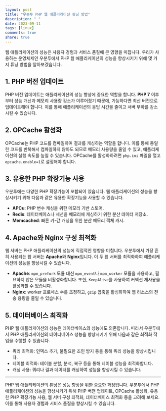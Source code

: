 ```yaml
---
layout: post
title: "우분투 PHP 웹 애플리케이션 튜닝 방법"
description: " "
date: 2023-09-11
tags: [linux]
comments: true
share: true
---
```


웹 애플리케이션의 성능은 사용자 경험과 서비스 품질에 큰 영향을 미칩니다. 우리가 사용하는 운영체제인 우분투에서 PHP 웹 애플리케이션의 성능을 향상시키기 위해 몇 가지 튜닝 방법을 알아보겠습니다.

## 1. PHP 버전 업데이트

PHP 버전 업데이트는 애플리케이션의 성능 향상에 중요한 역할을 합니다. **PHP 7** 이후부터 성능 개선과 메모리 사용량 감소가 이루어졌기 때문에, 가능하다면 최신 버전으로 업데이트해야 합니다. 이를 통해 애플리케이션의 응답 시간을 줄이고 서버 부하를 감소시킬 수 있습니다.

## 2. OPCache 활성화

OPCache는 PHP 코드를 컴파일하여 결과를 캐싱하는 역할을 합니다. 이를 통해 동일한 코드를 반복해서 컴파일하지 않아도 되므로 메모리 사용량을 줄일 수 있고, 애플리케이션의 실행 속도를 높일 수 있습니다. OPCache를 활성화하려면 `php.ini` 파일을 열고 `opcache.enable=1`로 설정해야 합니다.

## 3. 유용한 PHP 확장기능 사용

우분투에는 다양한 PHP 확장기능이 포함되어 있습니다. 웹 애플리케이션의 성능을 향상시키기 위해 다음과 같은 유용한 확장기능을 사용할 수 있습니다.

- **APCu**: PHP 변수 캐싱을 위한 메모리 기반 스토어.
- **Redis**: 데이터베이스나 세션을 메모리에 캐싱하기 위한 분산 데이터 저장소.
- **Memcached**: 빠른 키-값 캐싱을 위한 분산 메모리 객체 캐시.

## 4. Apache와 Nginx 구성 최적화

웹 서버는 PHP 애플리케이션의 성능에 직접적인 영향을 미칩니다. 우분투에서 가장 흔히 사용되는 웹 서버는 **Apache**와 **Nginx**입니다. 이 두 웹 서버를 최적화하여 애플리케이션의 성능을 향상시킬 수 있습니다.

- **Apache**: `mpm_prefork` 모듈 대신 `mpm_event`나 `mpm_worker` 모듈을 사용하고, 필요하지 않은 모듈을 비활성화합니다. 또한, `KeepAlive`를 사용하여 커넥션 재사용을 활성화할 수 있습니다.
- **Nginx**: worker 프로세스 수를 조정하고, `gzip` 압축을 활성화하여 웹 리소스의 전송 용량을 줄일 수 있습니다.

## 5. 데이터베이스 최적화

PHP 웹 애플리케이션의 성능은 데이터베이스의 성능에도 의존합니다. 따라서 우분투에서 PHP 애플리케이션의 데이터베이스 성능을 향상시키기 위해 다음과 같은 최적화 작업을 수행할 수 있습니다.

- 쿼리 최적화: 인덱스 추가, 불필요한 조인 방지 등을 통해 쿼리 성능을 향상시킵니다.
- 테이블 최적화: 테이블 분할, 분석, 복구 등을 통해 테이블 성능을 최적화합니다.
- 캐싱 사용: 쿼리나 결과 데이터를 캐싱하여 성능을 향상시킬 수 있습니다.

---

PHP 웹 애플리케이션의 튜닝은 성능 향상을 위한 중요한 과정입니다. 우분투에서 PHP 애플리케이션의 성능을 향상시키기 위해 PHP 버전 업데이트, OPCache 활성화, 유용한 PHP 확장기능 사용, 웹 서버 구성 최적화, 데이터베이스 최적화 등을 고려해 보세요. 이를 통해 사용자 경험과 서비스 품질을 향상시킬 수 있습니다.
